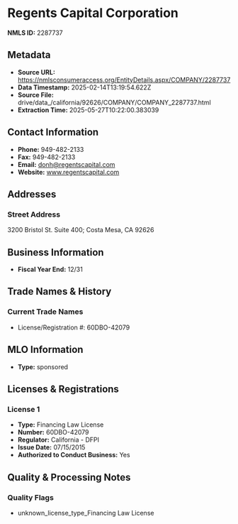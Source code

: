 # Regents Capital Corporation

**NMLS ID:** 2287737

## Metadata
- **Source URL:** https://nmlsconsumeraccess.org/EntityDetails.aspx/COMPANY/2287737
- **Data Timestamp:** 2025-02-14T13:19:54.622Z
- **Source File:** drive/data_/california/92626/COMPANY/COMPANY_2287737.html
- **Extraction Time:** 2025-05-27T10:22:00.383039

## Contact Information
- **Phone:** 949-482-2133
- **Fax:** 949-482-2133
- **Email:** donh@regentscapital.com
- **Website:** www.regentscapital.com

## Addresses
### Street Address
3200 Bristol St. Suite 400; Costa Mesa, CA 92626

## Business Information
- **Fiscal Year End:** 12/31

## Trade Names & History
### Current Trade Names
- License/Registration #: 60DBO-42079

## MLO Information
- **Type:** sponsored

## Licenses & Registrations

### License 1
- **Type:** Financing Law License
- **Number:** 60DBO-42079
- **Regulator:** California - DFPI
- **Issue Date:** 07/15/2015
- **Authorized to Conduct Business:** Yes

## Quality & Processing Notes
### Quality Flags
- unknown_license_type_Financing Law License
